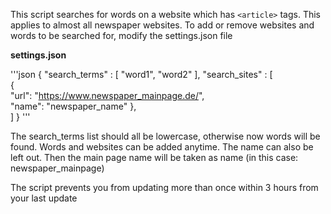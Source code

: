 This script searches for words on a website which has  `<article>` tags. This applies to almost all newspaper websites. To add or remove websites and words to be searched for, modify the settings.json file

**settings.json**

'''json
    {
    	"search_terms" : [
    		"word1",
    		"word2"
	],
    	"search_sites" : [  
	    	 {  
		    	"url": "https://www.newspaper_mainpage.de/",  
	    		"name": "newspaper_name"
	    	 },  
    	]
    }
'''

The search_terms list should all be lowercase, otherwise now words will be found.
Words and websites can be added anytime.
The name can also be left out. Then the main page name will be taken as name (in this case: newspaper_mainpage)

The script prevents you from updating more than once within 3 hours from your last update
